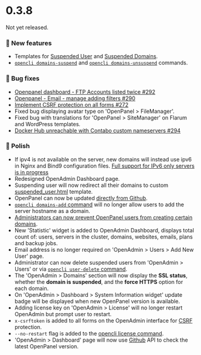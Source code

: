 # 0.3.8

Not yet released.

### 🚀 New features
- Templates for [Suspended User](/docs/admin/services/nginx/#suspended-user-template) and [Suspended Domains](/docs/admin/services/nginx/#suspended-domain-template).
- [`opencli domains-suspend`](https://dev.openpanel.com/cli/domains.html#Suspend-Domain) and [`opencli domains-unsuspend`](https://dev.openpanel.com/cli/domains.html#Unsuspend-Domain) commands.

### 🐛 Bug fixes
- [Openpanel dashboard - FTP Accounts listed twice #292](https://github.com/stefanpejcic/OpenPanel/issues/292)
- [Openpanel - Email - manage adding filters #290](https://github.com/stefanpejcic/OpenPanel/issues/290)
- [Implement CSRF protection on all forms #272](https://github.com/stefanpejcic/OpenPanel/issues/272)
- Fixed bug displaying avatar type on 'OpenPanel > FileManager'.
- Fixed bug with translations for 'OpenPanel > SiteManager' on Flarum and WordPress templates.
- [Docker Hub unreachable with Contabo custom nameservers #294](https://github.com/stefanpejcic/OpenPanel/issues/294)


### 💅 Polish
- If ipv4 is not available on the server, new domains will instead use ipv6 in Nginx and Bind9 configuration files. [Full support for IPv6 only servers is in progress](https://github.com/stefanpejcic/OpenPanel/issues/296)
- Redesigned OpenAdmin Dashboard page.
- Suspending user will now redirect all their domains to custom [suspended_user.html](https://github.com/stefanpejcic/openpanel-configuration/blob/main/nginx/suspended_user.html) template.
- OpenPanel can now be updated [directly from Github](/docs/admin/intro/#manual-updates).
- [`opencli domains-add` command](https://dev.openpanel.com/cli/domains.html#Add-Domain-to-User) will no longer allow users to add the server hostname as a domain.
- [Administrators can now prevent OpenPanel users from creating certain domains](https://dev.openpanel.com/customize.html#Domain-Restriction).
- New 'Statistic' widget is added to OpenAdmin Dashboard, displays total count of: users, servers in the cluster, domains, websites, emails, plans and backup jobs.
- Email address is no longer required on 'OpenAdmin > Users > Add New User' page.
- Administrator can now delete suspended users from 'OpenAdmin > Users' or via [`opencli user-delete` command](https://dev.openpanel.com/cli/users.html#Delete-User).
- The 'OpenAdmin > Domains' section will now display the **SSL status**, whether the **domain is suspended**, and the **force HTTPS** option for each domain.
- On 'OpenAdmin > Dashboard > System Information widget' update badge will be displayed when new OpenPanel version is available.
- Adding license key on 'OpenAdmin > License' will no longer restart OpenAdmin but prompt user to restart.
- `x-csrftoken` is added to all forms on the OpenAdmin interface for [CSRF](https://portswigger.net/web-security/csrf) protection.
- `--no-restart` flag is added to the [opencli license command](https://dev.openpanel.com/cli/license.html).
- 'OpenAdmin > Dashboard' page will now use [Github](https://raw.githubusercontent.com/stefanpejcic/OpenPanel/refs/heads/main/version/latest) API to check the latest OpenPanel version.
